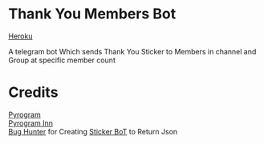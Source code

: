 # Thank You Members Bot

[Heroku](https://heroku.com/deploy?template=https://github.com/ayusharyanisgod/Thank-You-Members-Bot)

A telegram bot Which sends Thank You Sticker to Members in channel and Group at specific member count

# Credits
[Pyrogram](https://pyrogram.org) <br>
[Pyrogram Inn](https://t.me/pyrogramchat) <br>
[Bug Hunter](https://github.com/bughunter0) for Creating [Sticker BoT](https://github.com/BugHunterCodeLabs/Sticker-Bot) to Return Json
